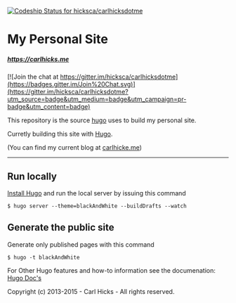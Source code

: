 [ ![Codeship Status for hicksca/carlhicksdotme](https://codeship.com/projects/3e780830-2079-0133-e425-0eade5a669ff/status?branch=master)](https://codeship.com/projects/95698)

# My Personal Site
##### https://carlhicks.me

[![Join the chat at https://gitter.im/hicksca/carlhicksdotme](https://badges.gitter.im/Join%20Chat.svg)](https://gitter.im/hicksca/carlhicksdotme?utm_source=badge&utm_medium=badge&utm_campaign=pr-badge&utm_content=badge)

This repository is the source [hugo](http://gohugo.io) uses to build my personal site.

Curretly building this site with [Hugo](http://gohugo.io).

(You can find my current blog at [carlhicke.me](http://carlhicks.me/blog/))

---

## Run locally

[Install Hugo](http://gohugo.io/overview/installing/) and run the local server by issuing this command
```
$ hugo server --theme=blackAndWhite --buildDrafts --watch
```

## Generate the public site

Generate only published pages with this command
```
$ hugo -t blackAndWhite
```

For Other Hugo features and how-to information see the documenation: [Hugo Doc's](http://gohugo.io/overview/introduction/)

Copyright (c) 2013-2015 - Carl Hicks - All rights reserved.
